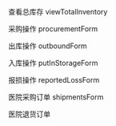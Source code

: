 查看总库存
viewTotalInventory

采购操作
procurementForm

出库操作
outboundForm

入库操作
putInStorageForm

报损操作
reportedLossForm

医院采购订单
shipmentsForm

医院退货订单


